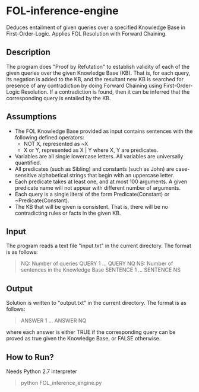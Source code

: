 # FOL-inference-engine
Deduces entailment of given queries over a specified Knowledge Base in First-Order-Logic. Applies FOL Resolution with Forward Chaining.


Description
-----------
The program does "Proof by Refutation" to establish validity of each of the given queries over the given Knowledge Base (KB). That is, for each query, its negation is added to the KB, and the resultant new KB is searched for presence of any contradiction by doing Forward Chaining using First-Order-Logic Resolution. If a contradiction is found, then it can be inferred that the corresponding query is entailed by the KB.


Assumptions
-----------
- The FOL Knowledge Base provided as input contains sentences with the following defined operators:
  - NOT X, represented as ~X
  - X or Y, represented as X | Y
 where X, Y are predicates.
- Variables are all single lowercase letters. All variables are universally quantified.
- All predicates (such as Sibling) and constants (such as John) are case-sensitive alphabetical strings that begin with an uppercase letter.
- Each predicate takes at least one, and at most 100 arguments. A given predicate name will not appear with different number of arguments.
- Each query is a single literal of the form Predicate(Constant) or ~Predicate(Constant).
- The KB that will be given is consistent. That is, there will be no contradicting rules or facts in the given KB.


Input
-----
The program reads a text file "input.txt" in the current directory. The format is as follows:

> NQ: Number of queries
> QUERY 1
> …
> QUERY NQ
> NS: Number of sentences in the Knowledge Base
> SENTENCE 1
> …
> SENTENCE NS
  
  
Output
------
Solution is written to "output.txt" in the current directory. The format is as follows:

> ANSWER 1
> …
> ANSWER NQ
  
where each answer is either TRUE if the corresponding query can be proved as true given the
Knowledge Base, or FALSE otherwise.


How to Run?
-----------
Needs Python 2.7 interpreter
> python FOL_inference_engine.py
